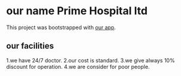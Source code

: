 # our name Prime Hospital ltd

This project was bootstrapped with [our app](https://prime-hospital-ltd.web.app/).

## our facilities

1.we have 24/7 doctor.
2.our cost is standard.
3.we give always 10% discount for operation.
4.we are consider for poor people.
